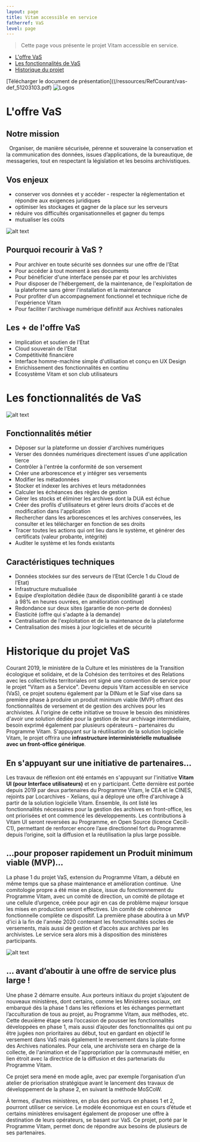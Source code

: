 ```yaml
---
layout: page
title: Vitam accessible en service
fatherref: VaS
level: page
---
```


> Cette page vous présente le projet Vitam accessible en service.

* [L'offre VaS](#offre)
* [Les fonctionnalités de VaS](#fonctionnalites)
* [Historique du projet](#historique)

[Télécharger le document de présentation]((/ressources/RefCourant/vas-def_51203103.pdf)
![Logos](/public/images/Logo_dev_provisoire.PNG)


# L'offre VaS <a name="offre"></a>

## Notre mission
 
Organiser, de manière sécurisée, pérenne et souveraine la conservation et la communication des données, issues d’applications, de la bureautique, de messageries, tout en respectant la législation et les besoins archivistiques.

## Vos enjeux

- conserver vos données et y accéder
- respecter la réglementation et répondre aux exigences juridiques
- optimiser les stockages et gagner de la place sur les serveurs
- réduire vos difficultés organisationnelles et gagner du temps
- mutualiser les coûts

![alt text](/public/images/VaS_details.PNG)

## Pourquoi recourir à VaS ?

- Pour archiver en toute sécurité ses données sur une offre de l'Etat
- Pour accéder à tout moment à ses documents
- Pour bénéficier d'une interface pensée par et pour les archivistes
- Pour disposer de l'hébergement, de la maintenance, de l'exploitation de la plateforme sans gérer l'installation et la maintenance
- Pour profiter d'un accompagnement fonctionnel et technique riche de l'expérience Vitam
- Pour faciliter l'archivage numérique définitif aux Archives nationales

## Les + de l'offre VaS

- Implication et soutien de l'Etat
- Cloud souverain de l'Etat
- Compétitivité financière
- Interface homme-machine simple d'utilisation et conçu en UX Design
- Enrichissement des fonctionnalités en continu 
- Ecosystème Vitam et son club utilisateurs





# Les fonctionnalités de VaS <a name="fonctionnalites"></a>

![alt text](/public/images/vas_schema.png)

## Fonctionnalités métier

- Déposer sur la plateforme un dossier d'archives numériques
- Verser des données numériques directement issues d'une application tierce
- Contrôler à l'entrée la conformité de son versement
- Créer une arborescence et y intégrer ses versements
- Modifier  les métadonnées
- Stocker et indexer les archives et leurs métadonnées
- Calculer les échéances des règles de gestion
- Gérer les stocks et éliminer les archives dont la DUA est échue
- Créer des profils d'utilisateurs et gérer leurs droits d'accès et de modification dans l'application
- Rechercher dans les arborescences et les archives conservées, les consulter et les télécharger en fonction de ses droits
- Tracer toutes les actions qui ont lieu dans le système, et générer des certificats (valeur probante, intégrité)
- Auditer le système et les fonds existants

## Caractéristiques techniques

- Données stockées sur des serveurs de l’Etat (Cercle 1 du Cloud de l’Etat)
- Infrastructure mutualisée
- Equipe d’exploitation dédiée (taux de disponibilité garanti à ce stade à 98% en heures ouvrées, en amélioration continue)
- Redondance sur deux sites (garantie de non-perte de données)
- Élasticité (offre qui s'adapte à la demande)
- Centralisation de l'exploitation et de la maintenance de la plateforme
- Centralisation des mises à jour logicielles et de sécurité




# Historique du projet VaS <a name="historique"></a>

Courant 2019, le ministère de la Culture et les ministères de la Transition écologique et solidaire, et de la Cohésion des territoires et des Relations avec les collectivités territoriales ont signé une convention de service pour le projet "Vitam as a Service". 
Devenu depuis Vitam accessible en service (VaS), ce projet soutenu également par la DINum et le Siaf vise dans sa première phase à produire un produit minimum viable (MVP) offrant des fonctionnalités de versement et de gestion des archives pour les archivistes. 
À l'origine de cette initiative se trouve le besoin des ministères d'avoir une solution dédiée pour la gestion de leur archivage intermédiaire, besoin exprimé également par plusieurs opérateurs – partenaires du Programme Vitam. 
S'appuyant sur la réutilisation de la solution logicielle Vitam, le projet offrira une **infrastructure interministérielle mutualisée avec un front-office générique**.

## En s'appuyant sur une initiative de partenaires…

Les travaux de réflexion ont été entamés en s'appuyant sur l'initiative **Vitam UI (pour Interface utilisateurs)** et en y participant. 
Cette dernière est portée depuis 2019 par deux partenaires du Programme Vitam, le CEA et le CINES, rejoints par Locarchives - Xelians, qui a déployé une offre d'archivage à partir de la solution logicielle Vitam. 
Ensemble, ils ont listé les fonctionnalités nécessaires pour la gestion des archives en front-office, les ont priorisées et ont commencé les développements. 
Les contributions à Vitam UI seront reversées au Programme, en Open Source (licence Cecill-C1), permettant de renforcer encore l’axe directionnel fort du Programme depuis l’origine, soit la diffusion et la réutilisation la plus large possible.

## ...pour proposer rapidement un Produit minimum viable (MVP)…

La phase 1 du projet VaS, extension du Programme Vitam, a débuté en même temps que sa phase maintenance et amélioration continue. 
Une comitologie propre a été mise en place, issue du fonctionnement du Programme Vitam, avec un comité de direction, un comité de pilotage et une cellule d’urgence, créée pour agir en cas de problème majeur lorsque les mises en production seront effectives. 
Un comité de cohérence fonctionnelle complète ce dispositif. 
La première phase aboutira à un MVP d'ici à la fin de l'année 2020 contenant les fonctionnalités socles de versements, mais aussi de gestion et d’accès aux archives par les archivistes. 
Le service sera alors mis à disposition des ministères participants.

![alt text](/public/images/Vas_architecture_globale.jpg)

## … avant d’aboutir à une offre de service plus large !

Une phase 2 démarre ensuite. 
Aux porteurs initiaux du projet s’ajoutent de nouveaux ministères, dont certains, comme les Ministères sociaux, ont embarqué dès la phase 1 dans les réflexions et les échanges permettant l’acculturation de tous au projet, au Programme Vitam, aux méthodes, etc. 
Cette deuxième étape sera l’occasion de pousser les fonctionnalités développées en phase 1, mais aussi d’ajouter des fonctionnalités qui ont pu être jugées non prioritaires au début, tout en gardant en objectif le versement dans VaS mais également le reversement dans la plate-forme des Archives nationales. 
Pour cela, une archiviste sera en charge de la collecte, de l'animation et de l'appropriation par la communauté métier, en lien étroit avec la directrice de la diffusion et des partenariats du Programme Vitam.

Ce projet sera mené en mode agile, avec par exemple l’organisation d’un atelier de priorisation stratégique avant le lancement des travaux de développement de la phase 2, en suivant la méthode MoSCoW.

À termes, d’autres ministères, en plus des porteurs en phases 1 et 2, pourront utiliser ce service. 
Le modèle économique est en cours d’étude et certains ministères envisagent également de proposer une offre à destination de leurs opérateurs, se basant sur VaS. 
Ce projet, porté par le Programme Vitam, permet donc de répondre aux besoins de plusieurs de ses partenaires.